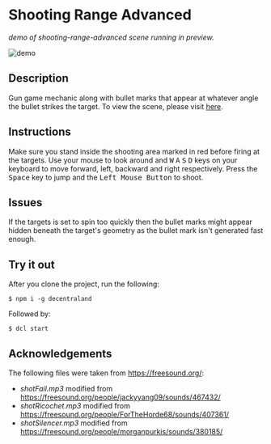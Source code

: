 # Shooting Range Advanced
_demo of shooting-range-advanced scene running in preview._

![demo](https://github.com/decentraland-scenes/shooting-range-advanced/blob/master/screenshots/shooting-range-advanced.gif)

## Description
Gun game mechanic along with bullet marks that appear at whatever angle the bullet strikes the target. To view the scene, please visit [here](https://shooting-range-advanced.vercel.app/).

## Instructions
Make sure you stand inside the shooting area marked in red before firing at the targets. Use your mouse to look around and <kbd>W</kbd> <kbd>A</kbd> <kbd>S</kbd> <kbd>D</kbd> keys on your keyboard to move forward, left, backward and right respectively. Press the <kbd>Space</kbd> key to jump and the <kbd>Left Mouse Button</kbd> to shoot.

## Issues
If the targets is set to spin too quickly then the bullet marks might appear hidden beneath the target's geometry as the bullet mark isn't generated fast enough.

## Try it out
After you clone the project, run the following:

```
$ npm i -g decentraland
```

Followed by:

```
$ dcl start
```
## Acknowledgements
The following files were taken from https://freesound.org/:
- _shotFail.mp3_ modified from https://freesound.org/people/jackyyang09/sounds/467432/
- _shotRicochet.mp3_ modified from https://freesound.org/people/ForTheHorde68/sounds/407361/
- _shotSilencer.mp3_ modified from https://freesound.org/people/morganpurkis/sounds/380185/